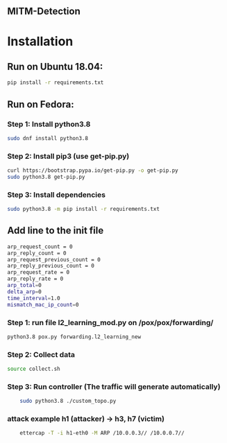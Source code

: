 ## MITM-Detection

# Installation

## Run on Ubuntu 18.04:

```bash
pip install -r requirements.txt
```

## Run on Fedora:

### Step 1: Install python3.8

```bash
sudo dnf install python3.8
```

### Step 2: Install pip3 (use get-pip.py)

```bash
curl https://bootstrap.pypa.io/get-pip.py -o get-pip.py
sudo python3.8 get-pip.py
```

### Step 3: Install dependencies

```bash
sudo python3.8 -m pip install -r requirements.txt
```

## Add line to the init file

```bash
arp_request_count = 0
arp_reply_count = 0
arp_request_previous_count = 0
arp_reply_previous_count = 0
arp_request_rate = 0
arp_reply_rate = 0
arp_total=0
delta_arp=0
time_interval=1.0
mismatch_mac_ip_count=0
```

### Step 1: run file l2_learning_mod.py on /pox/pox/forwarding/

```bash
python3.8 pox.py forwarding.l2_learning_new
```

### Step 2: Collect data

```bash
source collect.sh
```

### Step 3: Run controller (The traffic will generate automatically)

```bash
    sudo python3.8 ./custom_topo.py
```

### attack example h1 (attacker) -> h3, h7 (victim)

```bash
    ettercap -T -i h1-eth0 -M ARP /10.0.0.3// /10.0.0.7//
```

